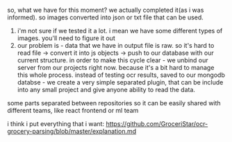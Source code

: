 


so, what we have for this moment?
we actually completed it(as i was informed). so images converted into json or txt file that can be used.
1. i'm not sure if we tested it a lot. i mean we have some different types of images. you'll need to figure it out
2. our problem is - data that we have in output file is raw. so it's hard to read file -> convert it into js objects -> push to our database with our current structure.
in order to make this cycle clear - we unbind our server from our projects right now. because it's a bit hard to manage this whole process.
instead of testing ocr results, saved to our mongodb databse - we create a very simple separated plugin, that can be include into any small project and give anyone ability to read the data.



some parts separated between repositories
so it can be easily shared with different teams, like react frontend or ml team

 i think i put everything that i want:  https://github.com/GroceriStar/ocr-grocery-parsing/blob/master/explanation.md
